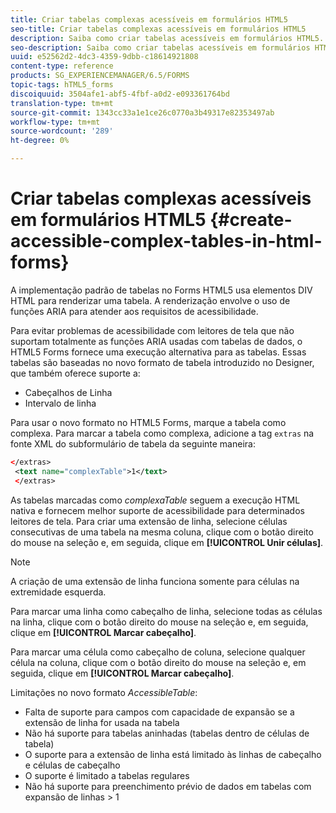 ```yaml
---
title: Criar tabelas complexas acessíveis em formulários HTML5
seo-title: Criar tabelas complexas acessíveis em formulários HTML5
description: Saiba como criar tabelas acessíveis em formulários HTML5.
seo-description: Saiba como criar tabelas acessíveis em formulários HTML5.
uuid: e52562d2-4dc3-4359-9dbb-c18614921808
content-type: reference
products: SG_EXPERIENCEMANAGER/6.5/FORMS
topic-tags: hTML5_forms
discoiquuid: 3504afe1-abf5-4fbf-a0d2-e093361764bd
translation-type: tm+mt
source-git-commit: 1343cc33a1e1ce26c0770a3b49317e82353497ab
workflow-type: tm+mt
source-wordcount: '289'
ht-degree: 0%

---
```



# Criar tabelas complexas acessíveis em formulários HTML5 {#create-accessible-complex-tables-in-html-forms}

A implementação padrão de tabelas no Forms HTML5 usa elementos DIV HTML para renderizar uma tabela. A renderização envolve o uso de funções ARIA para atender aos requisitos de acessibilidade.

Para evitar problemas de acessibilidade com leitores de tela que não suportam totalmente as funções ARIA usadas com tabelas de dados, o HTML5 Forms fornece uma execução alternativa para as tabelas. Essas tabelas são baseadas no novo formato de tabela introduzido no Designer, que também oferece suporte a:

* Cabeçalhos de Linha
* Intervalo de linha

Para usar o novo formato no HTML5 Forms, marque a tabela como complexa. Para marcar a tabela como complexa, adicione a tag `extras` na fonte XML do subformulário de tabela da seguinte maneira:

```xml
</extras>
 <text name="complexTable">1</text>
 </extras>
```

As tabelas marcadas como *complexaTable* seguem a execução HTML nativa e fornecem melhor suporte de acessibilidade para determinados leitores de tela.  Para criar uma extensão de linha, selecione células consecutivas de uma tabela na mesma coluna, clique com o botão direito do mouse na seleção e, em seguida, clique em **[!UICONTROL Unir células]**.

>[!NOTE]
>
>A criação de uma extensão de linha funciona somente para células na extremidade esquerda.

Para marcar uma linha como cabeçalho de linha, selecione todas as células na linha, clique com o botão direito do mouse na seleção e, em seguida, clique em **[!UICONTROL Marcar cabeçalho]**.

Para marcar uma célula como cabeçalho de coluna, selecione qualquer célula na coluna, clique com o botão direito do mouse na seleção e, em seguida, clique em **[!UICONTROL Marcar cabeçalho]**.

Limitações no novo formato *AccessibleTable*:

* Falta de suporte para campos com capacidade de expansão se a extensão de linha for usada na tabela
* Não há suporte para tabelas aninhadas (tabelas dentro de células de tabela)
* O suporte para a extensão de linha está limitado às linhas de cabeçalho e células de cabeçalho
* O suporte é limitado a tabelas regulares
* Não há suporte para preenchimento prévio de dados em tabelas com expansão de linhas > 1

